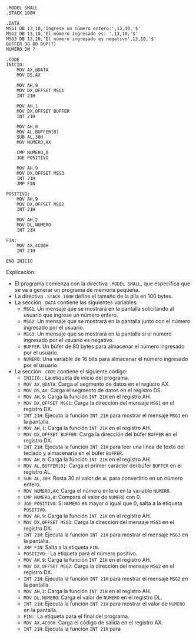 ```assembly
.MODEL SMALL
.STACK 100H

.DATA
MSG1 DB 13,10,'Ingrese un número entero:',13,10,'$'
MSG2 DB 13,10,'El número ingresado es: ',13,10,'$'
MSG3 DB 13,10,'El número ingresado es negativo',13,10,'$'
BUFFER DB 80 DUP(?)
NUMERO DW ?

.CODE
INICIO:
    MOV AX,@DATA
    MOV DS,AX

    MOV AH,9
    MOV DX,OFFSET MSG1
    INT 21H

    MOV AH,1
    MOV DX,OFFSET BUFFER
    INT 21H

    MOV AH,0
    MOV AL,BUFFER[0]
    SUB AL,30H
    MOV NUMERO,AX

    CMP NUMERO,0
    JGE POSITIVO

    MOV AH,9
    MOV DX,OFFSET MSG3
    INT 21H
    JMP FIN

POSITIVO:
    MOV AH,9
    MOV DX,OFFSET MSG2
    INT 21H

    MOV AH,2
    MOV DL,NUMERO
    INT 21H

FIN:
    MOV AX,4C00H
    INT 21H

END INICIO
```

Explicación:

* El programa comienza con la directiva `.MODEL SMALL`, que especifica que se va a generar un programa de memoria pequeña.
* La directiva `.STACK 100H` define el tamaño de la pila en 100 bytes.
* La sección `.DATA` contiene las siguientes variables:
    * `MSG1`: Un mensaje que se mostrará en la pantalla solicitando al usuario que ingrese un número entero.
    * `MSG2`: Un mensaje que se mostrará en la pantalla junto con el número ingresado por el usuario.
    * `MSG3`: Un mensaje que se mostrará en la pantalla si el número ingresado por el usuario es negativo.
    * `BUFFER`: Un búfer de 80 bytes para almacenar el número ingresado por el usuario.
    * `NUMERO`: Una variable de 16 bits para almacenar el número ingresado por el usuario.
* La sección `.CODE` contiene el siguiente código:
    * `INICIO:`: La etiqueta de inicio del programa.
    * `MOV AX,@DATA`: Carga el segmento de datos en el registro AX.
    * `MOV DS,AX`: Carga el segmento de datos en el registro DS.
    * `MOV AH,9`: Carga la función `INT 21H` en el registro AH.
    * `MOV DX,OFFSET MSG1`: Carga la dirección del mensaje `MSG1` en el registro DX.
    * `INT 21H`: Ejecuta la función `INT 21H` para mostrar el mensaje `MSG1` en la pantalla.
    * `MOV AH,1`: Carga la función `INT 21H` en el registro AH.
    * `MOV DX,OFFSET BUFFER`: Carga la dirección del búfer `BUFFER` en el registro DX.
    * `INT 21H`: Ejecuta la función `INT 21H` para leer una línea de texto del teclado y almacenarla en el búfer `BUFFER`.
    * `MOV AH,0`: Carga la función `INT 21H` en el registro AH.
    * `MOV AL,BUFFER[0]`: Carga el primer carácter del búfer `BUFFER` en el registro AL.
    * `SUB AL,30H`: Resta 30 al valor de `AL` para convertirlo en un número entero.
    * `MOV NUMERO,AX`: Carga el número entero en la variable `NUMERO`.
    * `CMP NUMERO,0`: Compara el valor de `NUMERO` con 0.
    * `JGE POSITIVO`: Si `NUMERO` es mayor o igual que 0, salta a la etiqueta `POSITIVO`.
    * `MOV AH,9`: Carga la función `INT 21H` en el registro AH.
    * `MOV DX,OFFSET MSG3`: Carga la dirección del mensaje `MSG3` en el registro DX.
    * `INT 21H`: Ejecuta la función `INT 21H` para mostrar el mensaje `MSG3` en la pantalla.
    * `JMP FIN`: Salta a la etiqueta `FIN`.
    * `POSITIVO:`: La etiqueta para el número positivo.
    * `MOV AH,9`: Carga la función `INT 21H` en el registro AH.
    * `MOV DX,OFFSET MSG2`: Carga la dirección del mensaje `MSG2` en el registro DX.
    * `INT 21H`: Ejecuta la función `INT 21H` para mostrar el mensaje `MSG2` en la pantalla.
    * `MOV AH,2`: Carga la función `INT 21H` en el registro AH.
    * `MOV DL,NUMERO`: Carga el valor de `NUMERO` en el registro DL.
    * `INT 21H`: Ejecuta la función `INT 21H` para mostrar el valor de `NUMERO` en la pantalla.
    * `FIN:`: La etiqueta para el final del programa.
    * `MOV AX,4C00H`: Carga el código de salida en el registro AX.
    * `INT 21H`: Ejecuta la función `INT 21H` para